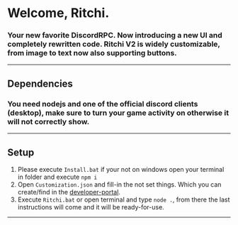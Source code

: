 # Welcome, Ritchi.
### Your new favorite DiscordRPC. Now introducing a new UI and completely rewritten code. Ritchi V2 is widely customizable, from image to text now also supporting buttons.
-----
## Dependencies
### You need nodejs and one of the official discord clients (desktop), make sure to turn your game activity on otherwise it will not correctly show.
------
## Setup
1. Please execute `Install.bat` if your not on windows open your terminal in folder and execute `npm i`
2. Open `Customization.json` and fill-in the not set things. Which you can create/find in the [developer-portal](https://discord.com/developers/applications).
3. Execute `Ritchi.bat` or open terminal and type `node .`, from there the last instructions will come and it will be ready-for-use.
------